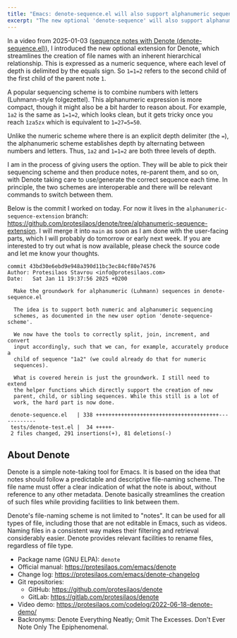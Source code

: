 ```yaml
---
title: "Emacs: denote-sequence.el will also support alphanumeric sequences"
excerpt: "The new optional 'denote-sequence' will also support alphanumeric sequences (Luhmann-style folgezettel)."
---
```


In a video from 2025-01-03 ([sequence notes with Denote
(denote-sequence.el)](https://protesilaos.com/codelog/2025-01-03-denote-sequence-demo/)),
I introduced the new optional extension for Denote, which streamlines
the creation of file names with an inherent hierarchical relationship.
This is expressed as a numeric sequence, where each level of depth is
delimited by the equals sign. So `1=1=2` refers to the second child of
the first child of the parent note `1`.

A popular sequencing scheme is to combine numbers with letters
(Luhmann-style folgezettel). This alphanumeric expression is more
compact, though it might also be a bit harder to reason about. For
example, `1a2` is the same as `1=1=2`, which looks clean, but it gets
tricky once you reach `1za5zx` which is equivalent to `1=27=5=50`.

Unlike the numeric scheme where there is an explicit depth delimiter
(the `=`), the alphanumeric scheme establishes depth by alternating
between numbers and letters. Thus, `1a2` and `1=1=2` are both three
levels of depth.

I am in the process of giving users the option. They will be able to
pick their sequencing scheme and then produce notes, re-parent them,
and so on, with Denote taking care to use/generate the correct
sequence each time.  In principle, the two schemes are interoperable
and there will be relevant commands to switch between them.

Below is the commit I worked on today. For now it lives in the `alphanumeric-sequence-extension`
branch: <https://github.com/protesilaos/denote/tree/alphanumeric-sequence-extension>.
I will merge it into `main` as soon as I am done with the user-facing
parts, which I will probably do tomorrow or early next week. If you
are interested to try out what is now available, please check the
source code and let me know your thoughts.

```
commit 43bd30e6ebd9e948a390d11bc3ec84cf80e74576
Author: Protesilaos Stavrou <info@protesilaos.com>
Date:   Sat Jan 11 19:37:56 2025 +0200

  Make the groundwork for alphanumeric (Luhmann) sequences in denote-sequence.el

  The idea is to support both numeric and alphanumeric sequencing
  schemes, as documented in the new user option 'denote-sequence-scheme'.

  We now have the tools to correctly split, join, increment, and convert
  input accordingly, such that we can, for example, accurately produce a
  child of sequence "1a2" (we could already do that for numeric
  sequences).

  What is covered herein is just the groundwork. I still need to extend
  the helper functions which directly support the creation of new
  parent, child, or sibling sequences. While this still is a lot of
  work, the hard part is now done.

 denote-sequence.el   | 338 +++++++++++++++++++++++++++++++++++++++------------
 tests/denote-test.el |  34 +++++-
 2 files changed, 291 insertions(+), 81 deletions(-)
```

## About Denote

Denote is a simple note-taking tool for Emacs.  It is based on the idea
that notes should follow a predictable and descriptive file-naming
scheme.  The file name must offer a clear indication of what the note is
about, without reference to any other metadata.  Denote basically
streamlines the creation of such files while providing facilities to
link between them.

Denote's file-naming scheme is not limited to "notes".  It can be used
for all types of file, including those that are not editable in Emacs,
such as videos.  Naming files in a consistent way makes their
filtering and retrieval considerably easier.  Denote provides relevant
facilities to rename files, regardless of file type.

+ Package name (GNU ELPA): `denote`
+ Official manual: <https://protesilaos.com/emacs/denote>
+ Change log: <https://protesilaos.com/emacs/denote-changelog>
+ Git repositories:
  + GitHub: <https://github.com/protesilaos/denote>
  + GitLab: <https://gitlab.com/protesilaos/denote>
+ Video demo: <https://protesilaos.com/codelog/2022-06-18-denote-demo/>
+ Backronyms: Denote Everything Neatly; Omit The Excesses.  Don't Ever
  Note Only The Epiphenomenal.
